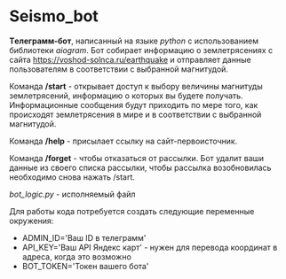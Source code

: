 # Seismo_bot 

**Tелеграмм-бот**, написанный на языке _python_ с использованием библиотеки _aiogram_. Бот собирает информацию о землетрясениях с сайта https://voshod-solnca.ru/earthquake и отправляет данные пользователям в соответствии с выбранной магнитудой.


Команда **/start** - открывает доступ к выбору величины магнитуды землетрясений, информацию о которых вы будете получать. Информационные сообщения будут приходить по мере того, как происходят землетрясения в мире и в соответствии с выбранной магнитудой.

Команда **/help** - присылает ссылку на сайт-первоисточник.

Команда **/forget** - чтобы отказаться от рассылки. Бот удалит ваши данные из своего списка рассылки, чтобы рассылка возобновилась необходимо снова нажать /start.





_bot_logic.py_ - исполняемый файл

Для работы кода потребуется создать следующие переменные окружения:

- ADMIN_ID='Ваш ID в телеграмм'
- API_KEY='Ваш API Яндекс карт' - нужен для перевода координат в адреса, когда это возможно
- BOT_TOKEN='Токен вашего бота'
